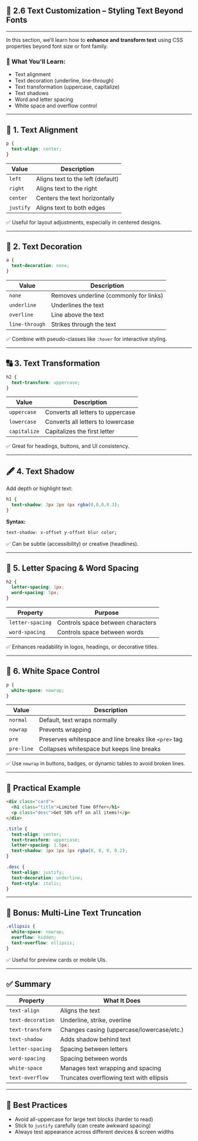 ## 📝 2.6 Text Customization – Styling Text Beyond Fonts

---

In this section, we’ll learn how to **enhance and transform text** using CSS properties beyond font size or font family.

### 🎯 What You'll Learn:

* Text alignment
* Text decoration (underline, line-through)
* Text transformation (uppercase, capitalize)
* Text shadows
* Word and letter spacing
* White space and overflow control

---

## 📐 1. Text Alignment

```css
p {
  text-align: center;
}
```

| Value     | Description                       |
| --------- | --------------------------------- |
| `left`    | Aligns text to the left (default) |
| `right`   | Aligns text to the right          |
| `center`  | Centers the text horizontally     |
| `justify` | Aligns text to both edges         |

✅ Useful for layout adjustments, especially in centered designs.

---

## 📏 2. Text Decoration

```css
a {
  text-decoration: none;
}
```

| Value          | Description                            |
| -------------- | -------------------------------------- |
| `none`         | Removes underline (commonly for links) |
| `underline`    | Underlines the text                    |
| `overline`     | Line above the text                    |
| `line-through` | Strikes through the text               |

✅ Combine with pseudo-classes like `:hover` for interactive styling.

---

## 🔠 3. Text Transformation

```css
h2 {
  text-transform: uppercase;
}
```

| Value        | Description                       |
| ------------ | --------------------------------- |
| `uppercase`  | Converts all letters to uppercase |
| `lowercase`  | Converts all letters to lowercase |
| `capitalize` | Capitalizes the first letter      |

✅ Great for headings, buttons, and UI consistency.

---

## 🖋️ 4. Text Shadow

Add depth or highlight text:

```css
h1 {
  text-shadow: 2px 2px 4px rgba(0,0,0,0.3);
}
```

**Syntax:**

```css
text-shadow: x-offset y-offset blur color;
```

✅ Can be subtle (accessibility) or creative (headlines).

---

## 🔡 5. Letter Spacing & Word Spacing

```css
h2 {
  letter-spacing: 1px;
  word-spacing: 5px;
}
```

| Property         | Purpose                           |
| ---------------- | --------------------------------- |
| `letter-spacing` | Controls space between characters |
| `word-spacing`   | Controls space between words      |

✅ Enhances readability in logos, headings, or decorative titles.

---

## 📄 6. White Space Control

```css
p {
  white-space: nowrap;
}
```

| Value      | Description                                           |
| ---------- | ----------------------------------------------------- |
| `normal`   | Default, text wraps normally                          |
| `nowrap`   | Prevents wrapping                                     |
| `pre`      | Preserves whitespace and line breaks like `<pre>` tag |
| `pre-line` | Collapses whitespace but keeps line breaks            |

✅ Use `nowrap` in buttons, badges, or dynamic tables to avoid broken lines.

---

## 🧪 Practical Example

```html
<div class="card">
  <h1 class="title">Limited Time Offer</h1>
  <p class="desc">Get 50% off on all items!</p>
</div>
```

```css
.title {
  text-align: center;
  text-transform: uppercase;
  letter-spacing: 1.5px;
  text-shadow: 1px 1px 3px rgba(0, 0, 0, 0.2);
}

.desc {
  text-align: justify;
  text-decoration: underline;
  font-style: italic;
}
```

---

## 🎯 Bonus: Multi-Line Text Truncation

```css
.ellipsis {
  white-space: nowrap;
  overflow: hidden;
  text-overflow: ellipsis;
}
```

✅ Useful for preview cards or mobile UIs.

---

## ✅ Summary

| Property          | What It Does                              |
| ----------------- | ----------------------------------------- |
| `text-align`      | Aligns the text                           |
| `text-decoration` | Underline, strike, overline               |
| `text-transform`  | Changes casing (uppercase/lowercase/etc.) |
| `text-shadow`     | Adds shadow behind text                   |
| `letter-spacing`  | Spacing between letters                   |
| `word-spacing`    | Spacing between words                     |
| `white-space`     | Manages text wrapping and spacing         |
| `text-overflow`   | Truncates overflowing text with ellipsis  |

---

## 🧠 Best Practices

* Avoid all-uppercase for large text blocks (harder to read)
* Stick to `justify` carefully (can create awkward spacing)
* Always test appearance across different devices & screen widths
